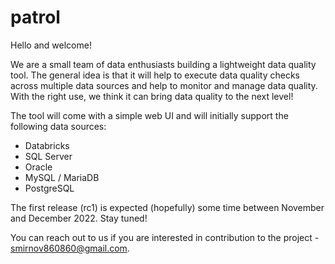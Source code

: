 # patrol

Hello and welcome!

We are a small team of data enthusiasts building a lightweight data quality tool. The general idea is that it will help to execute data quality checks across multiple data sources and help to monitor and manage data quality. With the right use, we think it can bring data quality to the next level!

The tool will come with a simple web UI and will initially support the following data sources:
- Databricks
- SQL Server
- Oracle 
- MySQL / MariaDB
- PostgreSQL

The first release (rc1) is expected (hopefully) some time between November and December 2022. Stay tuned!

You can reach out to us if you are interested in contribution to the project - smirnov860860@gmail.com.
